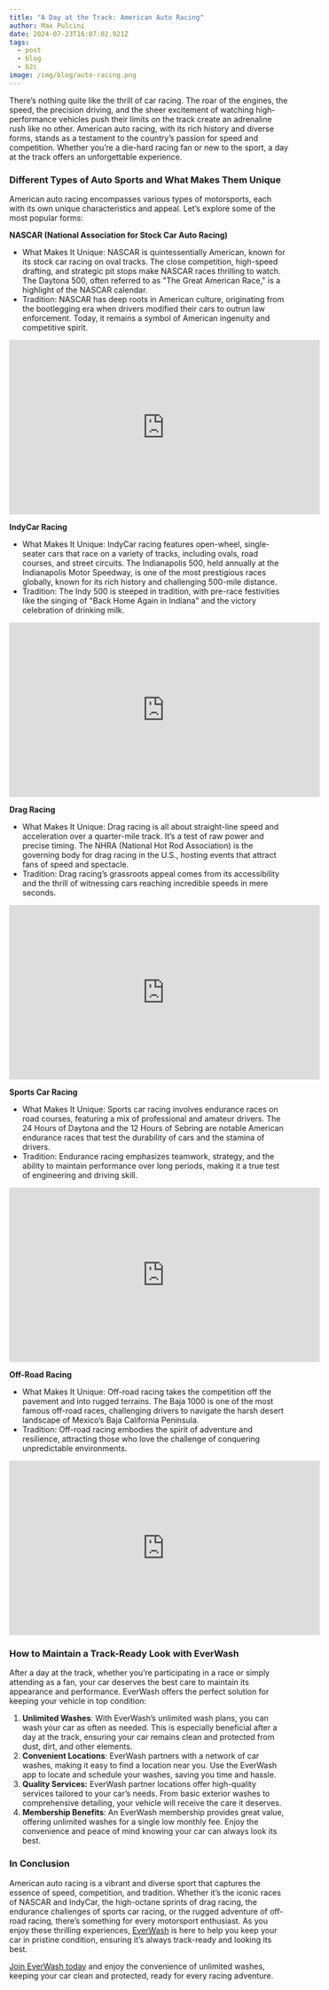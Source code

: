 ```yaml
---
title: "A Day at the Track: American Auto Racing"
author: Max Pulcini
date: 2024-07-23T16:07:02.921Z
tags:
  - post
  - blog
  - b2c
image: /img/blog/auto-racing.png
---
```

There’s nothing quite like the thrill of car racing. The roar of the engines, the speed, the precision driving, and the sheer excitement of watching high-performance vehicles push their limits on the track create an adrenaline rush like no other. American auto racing, with its rich history and diverse forms, stands as a testament to the country’s passion for speed and competition. Whether you’re a die-hard racing fan or new to the sport, a day at the track offers an unforgettable experience.

### Different Types of Auto Sports and What Makes Them Unique

American auto racing encompasses various types of motorsports, each with its own unique characteristics and appeal. Let’s explore some of the most popular forms:

**NASCAR (National Association for Stock Car Auto Racing)**

* What Makes It Unique: NASCAR is quintessentially American, known for its stock car racing on oval tracks. The close competition, high-speed drafting, and strategic pit stops make NASCAR races thrilling to watch. The Daytona 500, often referred to as "The Great American Race," is a highlight of the NASCAR calendar.
* Tradition: NASCAR has deep roots in American culture, originating from the bootlegging era when drivers modified their cars to outrun law enforcement. Today, it remains a symbol of American ingenuity and competitive spirit.

<iframe width="560" height="315" src="https://www.youtube.com/embed/Wj5uhS7zkJA?si=HJ5iI_nErz39A5jC" title="YouTube video player" frameborder="0" allow="accelerometer; autoplay; clipboard-write; encrypted-media; gyroscope; picture-in-picture; web-share" referrerpolicy="strict-origin-when-cross-origin" allowfullscreen></iframe>

**IndyCar Racing**

* What Makes It Unique: IndyCar racing features open-wheel, single-seater cars that race on a variety of tracks, including ovals, road courses, and street circuits. The Indianapolis 500, held annually at the Indianapolis Motor Speedway, is one of the most prestigious races globally, known for its rich history and challenging 500-mile distance.
* Tradition: The Indy 500 is steeped in tradition, with pre-race festivities like the singing of "Back Home Again in Indiana" and the victory celebration of drinking milk.

<iframe width="560" height="315" src="https://www.youtube.com/embed/ue7nDRcK1bs?si=QDkw1xRmIUMrNx4D" title="YouTube video player" frameborder="0" allow="accelerometer; autoplay; clipboard-write; encrypted-media; gyroscope; picture-in-picture; web-share" referrerpolicy="strict-origin-when-cross-origin" allowfullscreen></iframe>

**Drag Racing**

* What Makes It Unique: Drag racing is all about straight-line speed and acceleration over a quarter-mile track. It’s a test of raw power and precise timing. The NHRA (National Hot Rod Association) is the governing body for drag racing in the U.S., hosting events that attract fans of speed and spectacle.
* Tradition: Drag racing’s grassroots appeal comes from its accessibility and the thrill of witnessing cars reaching incredible speeds in mere seconds.

<iframe width="560" height="315" src="https://www.youtube.com/embed/IW4TXPrB8Ug?si=dwgLoH5enoGxnam5" title="YouTube video player" frameborder="0" allow="accelerometer; autoplay; clipboard-write; encrypted-media; gyroscope; picture-in-picture; web-share" referrerpolicy="strict-origin-when-cross-origin" allowfullscreen></iframe>

**Sports Car Racing**

* What Makes It Unique: Sports car racing involves endurance races on road courses, featuring a mix of professional and amateur drivers. The 24 Hours of Daytona and the 12 Hours of Sebring are notable American endurance races that test the durability of cars and the stamina of drivers.
* Tradition: Endurance racing emphasizes teamwork, strategy, and the ability to maintain performance over long periods, making it a true test of engineering and driving skill.

<iframe width="560" height="315" src="https://www.youtube.com/embed/pxOl0b8K6FY?si=N_jeB09VO_HzZGMe" title="YouTube video player" frameborder="0" allow="accelerometer; autoplay; clipboard-write; encrypted-media; gyroscope; picture-in-picture; web-share" referrerpolicy="strict-origin-when-cross-origin" allowfullscreen></iframe>

**Off-Road Racing**

* What Makes It Unique: Off-road racing takes the competition off the pavement and into rugged terrains. The Baja 1000 is one of the most famous off-road races, challenging drivers to navigate the harsh desert landscape of Mexico’s Baja California Peninsula.
* Tradition: Off-road racing embodies the spirit of adventure and resilience, attracting those who love the challenge of conquering unpredictable environments.

<iframe width="560" height="315" src="https://www.youtube.com/embed/ndRVUQjb1dU?si=sIt9saq3x1e9ROr1" title="YouTube video player" frameborder="0" allow="accelerometer; autoplay; clipboard-write; encrypted-media; gyroscope; picture-in-picture; web-share" referrerpolicy="strict-origin-when-cross-origin" allowfullscreen></iframe>

### How to Maintain a Track-Ready Look with EverWash

After a day at the track, whether you’re participating in a race or simply attending as a fan, your car deserves the best care to maintain its appearance and performance. EverWash offers the perfect solution for keeping your vehicle in top condition:

1. **Unlimited Washes**: With EverWash’s unlimited wash plans, you can wash your car as often as needed. This is especially beneficial after a day at the track, ensuring your car remains clean and protected from dust, dirt, and other elements.
2. **Convenient Locations**: EverWash partners with a network of car washes, making it easy to find a location near you. Use the EverWash app to locate and schedule your washes, saving you time and hassle.
3. **Quality Services:** EverWash partner locations offer high-quality services tailored to your car’s needs. From basic exterior washes to comprehensive detailing, your vehicle will receive the care it deserves.
4. **Membership Benefits**: An EverWash membership provides great value, offering unlimited washes for a single low monthly fee. Enjoy the convenience and peace of mind knowing your car can always look its best.

### In Conclusion

American auto racing is a vibrant and diverse sport that captures the essence of speed, competition, and tradition. Whether it’s the iconic races of NASCAR and IndyCar, the high-octane sprints of drag racing, the endurance challenges of sports car racing, or the rugged adventure of off-road racing, there’s something for every motorsport enthusiast. As you enjoy these thrilling experiences, [EverWash](https://www.everwash.com/members) is here to help you keep your car in pristine condition, ensuring it’s always track-ready and looking its best.

[Join EverWash today](https://www.everwash.com/members) and enjoy the convenience of unlimited washes, keeping your car clean and protected, ready for every racing adventure.